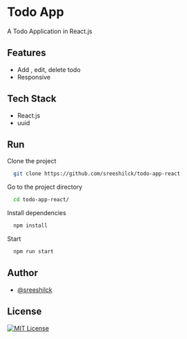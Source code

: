 
# Todo App 

A Todo Application in React.js




## Features

- Add , edit, delete todo
- Responsive


## Tech Stack

- React.js
- uuid


## Run 

Clone the project

```bash
  git clone https://github.com/sreeshilck/todo-app-react
```

Go to the project directory

```bash
  cd todo-app-react/
```

Install dependencies

```bash
  npm install
```

Start 

```bash
  npm run start
```

## Author

- [@sreeshilck](https://github.com/sreeshilck)


## License

[![MIT License](https://img.shields.io/badge/License-MIT-green.svg)](https://choosealicense.com/licenses/mit/)

